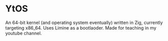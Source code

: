 # YtOS

An 64-bit kernel (and operating system eventually) written in Zig, currently targeting x86\_64. Uses Limine as a bootlaoder. Made for teaching in my youtube channel.
